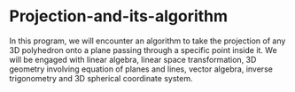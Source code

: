 # Projection-and-its-algorithm
In this program, we will encounter an algorithm to take the projection of any 3D polyhedron onto a plane passing through a specific point inside it. We will be engaged with linear algebra, linear space transformation, 3D geometry involving equation of planes and lines, vector algebra, inverse trigonometry and 3D spherical coordinate system.
